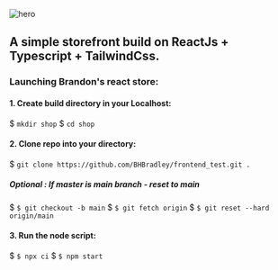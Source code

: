 
![hero](https://github.com/BHBradley/frontend_test/blob/main/public/readme.png?raw=true)

## A simple storefront build on ReactJs + Typescript + TailwindCss. 

### Launching Brandon's react store:

#### 1. Create build directory in your Localhost:
$ ```mkdir shop```
$  ```cd shop```

#### 2. Clone repo into your directory:
$ ```git clone https://github.com/BHBradley/frontend_test.git .```

##### Optional : If master is main branch - reset to main
$ ```$ git checkout -b main```
$ ```$ git fetch origin```
$ ```$ git reset --hard origin/main```

#### 3. Run the node script:
$ ```$ npx ci```
$ ```$ npm start```
